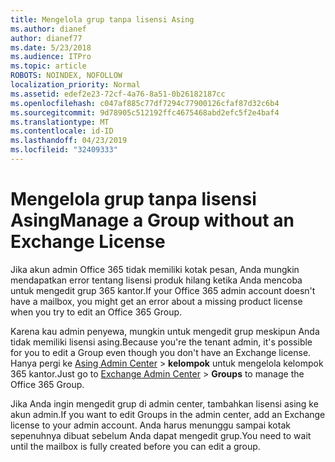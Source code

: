 ```yaml
---
title: Mengelola grup tanpa lisensi Asing
ms.author: dianef
author: dianef77
ms.date: 5/23/2018
ms.audience: ITPro
ms.topic: article
ROBOTS: NOINDEX, NOFOLLOW
localization_priority: Normal
ms.assetid: edef2e23-72cf-4a76-8a51-0b26182187cc
ms.openlocfilehash: c047af885c77df7294c77900126cfaf87d32c6b4
ms.sourcegitcommit: 9d78905c512192ffc4675468abd2efc5f2e4baf4
ms.translationtype: MT
ms.contentlocale: id-ID
ms.lasthandoff: 04/23/2019
ms.locfileid: "32409333"
---
```

# <a name="manage-a-group-without-an-exchange-license"></a><span data-ttu-id="0a167-102">Mengelola grup tanpa lisensi Asing</span><span class="sxs-lookup"><span data-stu-id="0a167-102">Manage a Group without an Exchange License</span></span>

<span data-ttu-id="0a167-103">Jika akun admin Office 365 tidak memiliki kotak pesan, Anda mungkin mendapatkan error tentang lisensi produk hilang ketika Anda mencoba untuk mengedit grup 365 kantor.</span><span class="sxs-lookup"><span data-stu-id="0a167-103">If your Office 365 admin account doesn't have a mailbox, you might get an error about a missing product license when you try to edit an Office 365 Group.</span></span>
  
<span data-ttu-id="0a167-104">Karena kau admin penyewa, mungkin untuk mengedit grup meskipun Anda tidak memiliki lisensi asing.</span><span class="sxs-lookup"><span data-stu-id="0a167-104">Because you're the tenant admin, it's possible for you to edit a Group even though you don't have an Exchange license.</span></span> <span data-ttu-id="0a167-105">Hanya pergi ke [Asing Admin Center](https://outlook.office365.com/ecp.aspx) \> **kelompok** untuk mengelola kelompok 365 kantor.</span><span class="sxs-lookup"><span data-stu-id="0a167-105">Just go to [Exchange Admin Center](https://outlook.office365.com/ecp.aspx) \> **Groups** to manage the Office 365 Group.</span></span> 
  
<span data-ttu-id="0a167-106">Jika Anda ingin mengedit grup di admin center, tambahkan lisensi asing ke akun admin.</span><span class="sxs-lookup"><span data-stu-id="0a167-106">If you want to edit Groups in the admin center, add an Exchange license to your admin account.</span></span> <span data-ttu-id="0a167-107">Anda harus menunggu sampai kotak sepenuhnya dibuat sebelum Anda dapat mengedit grup.</span><span class="sxs-lookup"><span data-stu-id="0a167-107">You need to wait until the mailbox is fully created before you can edit a group.</span></span>
  

